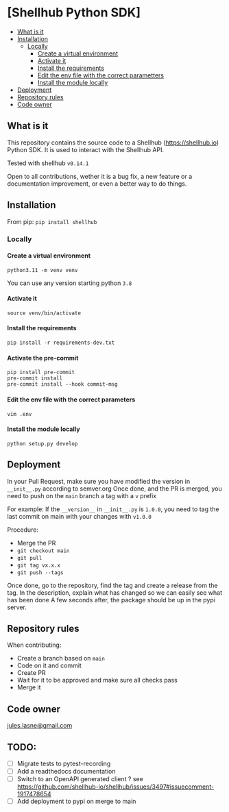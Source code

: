 # [Shellhub Python SDK]

* [What is it](#what-is-it)
* [Installation](#installation)
   * [Locally](#locally)
      * [Create a virtual environment](#create-a-virtual-environment)
      * [Activate it](#activate-it)
      * [Install the requirements](#install-the-requirements)
      * [Edit the env file with the correct parametters](#edit-the-env-file-with-the-correct-parametters)
      * [Install the module locally](#install-the-module-locally)
* [Deployment](#deployment)
* [Repository rules](#repository-rules)
* [Code owner](#code-owner)


## What is it

This repository contains the source code to a Shellhub (https://shellhub.io) Python SDK. It is used to interact with the Shellhub API.

Tested with shellhub `v0.14.1`

Open to all contributions, wether it is a bug fix, a new feature or a documentation improvement, or even a better way to do things.

## Installation

From pip: `pip install shellhub`

### Locally

#### Create a virtual environment
```shell
python3.11 -m venv venv
```
You can use any version starting python `3.8`

#### Activate it
```shell
source venv/bin/activate
```

#### Install the requirements
```shell
pip install -r requirements-dev.txt
```

#### Activate the pre-commit

```shell
pip install pre-commit
pre-commit install
pre-commit install --hook commit-msg
```

#### Edit the env file with the correct parameters
```shell
vim .env
```

#### Install the module locally
```shell
python setup.py develop
```

## Deployment

In your Pull Request, make sure you have modified the version in `__init__.py` according to semver.org
Once done, and the PR is merged, you need to push on the `main` branch a tag with a `v` prefix

For example: If the `__version__` in `__init__.py` is `1.0.0`, you need to tag the last commit on main with your changes with `v1.0.0`

Procedure:

- Merge the PR
- `git checkout main`
- `git pull`
- `git tag vx.x.x`
- `git push --tags`

Once done, go to the repository, find the tag and create a release from the tag. In the description, explain what has changed so we can easily see what has been done
A few seconds after, the package should be up in the pypi server.

## Repository rules

When contributing:

- Create a branch based on `main`
- Code on it and commit
- Create PR
- Wait for it to be approved and make sure all checks pass
- Merge it

## Code owner

jules.lasne@gmail.com

## TODO:

- [ ] Migrate tests to pytest-recording
- [ ] Add a readthedocs documentation
- [ ] Switch to an OpenAPI generated client ? see https://github.com/shellhub-io/shellhub/issues/3497#issuecomment-1917478654
- [ ] Add deployment to pypi on merge to main